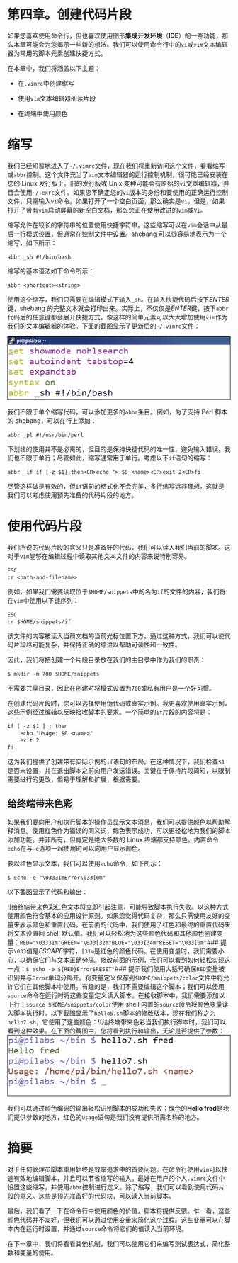 # 第四章。创建代码片段

如果您喜欢使用命令行，但也喜欢使用图形**集成开发环境**（**IDE**）的一些功能，那么本章可能会为您揭示一些新的想法。我们可以使用命令行中的`vi`或`vim`文本编辑器为常用的脚本元素创建快捷方式。

在本章中，我们将涵盖以下主题：

+   在`.vimrc`中创建缩写

+   使用`vim`文本编辑器阅读片段

+   在终端中使用颜色

# 缩写

我们已经短暂地进入了`~/.vimrc`文件，现在我们将重新访问这个文件，看看缩写或`abbr`控制。这个文件充当了`vim`文本编辑器的运行控制机制，很可能已经安装在您的 Linux 发行版上。旧的发行版或 Unix 变种可能会有原始的`vi`文本编辑器，并且会使用`~/.exrc`文件。如果您不确定您的`vi`版本的身份和要使用的正确运行控制文件，只需输入`vi`命令。如果打开了一个空白页面，那么确实是`vi`。但是，如果打开了带有`vim`启动屏幕的新空白文档，那么您正在使用改进的`vim`或`Vi`。

缩写允许在较长的字符串的位置使用快捷字符串。这些缩写可以在`vim`会话中从最后一行模式设置，但通常在控制文件中设置。shebang 可以很容易地表示为一个缩写，如下所示：

```
abbr _sh #!/bin/bash
```

缩写的基本语法如下命令所示：

```
abbr <shortcut><string>
```

使用这个缩写，我们只需要在编辑模式下输入`_sh`。在输入快捷代码后按下*ENTER*键，shebang 的完整文本就会打印出来。实际上，不仅仅是*ENTER*键，按下`abbr`代码后的任意键都会展开快捷方式。像这样的简单元素可以大大增加使用`vim`作为我们的文本编辑器的体验。下面的截图显示了更新后的`~/.vimrc`文件：

![Abbreviations](img/00039.jpeg)

我们不限于单个缩写代码，可以添加更多的`abbr`条目。例如，为了支持 Perl 脚本的 shebang，可以在行上添加：

```
abbr _pl #!/usr/bin/perl
```

下划线的使用并不是必需的，但目的是保持快捷代码的唯一性，避免输入错误。我们也不限于单行；尽管如此，缩写通常用于单行。考虑以下`if`语句的缩写：

```
abbr _if if [-z $1];then<CR>echo "> $0 <name><CR>exit 2<CR>fi
```

尽管这样做是有效的，但`if`语句的格式化不会完美，多行缩写远非理想。这就是我们可以考虑使用预先准备的代码片段的地方。

# 使用代码片段

我们所说的代码片段的含义只是准备好的代码，我们可以读入我们当前的脚本。这对于`vim`能够在编辑过程中读取其他文本文件的内容来说特别容易。

```
ESC
:r <path-and-filename>
```

例如，如果我们需要读取位于`$HOME/snippets`中的名为`if`的文件的内容，我们将在`vim`中使用以下键序列：

```
ESC
:r $HOME/snippets/if
```

该文件的内容被读入当前文档的当前光标位置下方。通过这种方式，我们可以使代码片段尽可能复杂，并保持正确的缩进以帮助可读性和一致性。

因此，我们将把创建一个片段目录放在我们的主目录中作为我们的职责：

```
$ mkdir -m 700 $HOME/snippets

```

不需要共享目录，因此在创建时将模式设置为`700`或私有用户是一个好习惯。

在创建代码片段时，您可以选择使用伪代码或真实示例。我更喜欢使用真实示例，这些示例经过编辑以反映接收脚本的要求。一个简单的`if`片段的内容将是：

```
if [ -z $1 ] ; then
    echo "Usage: $0 <name>"
    exit 2
fi
```

这为我们提供了创建带有实际示例的`if`语句的布局。在这种情况下，我们检查`$1`是否未设置，并在退出脚本之前向用户发送错误。关键在于保持片段简短，以限制需要进行的更改，但易于理解和扩展，根据需要。

## 给终端带来色彩

如果我们要向用户和执行脚本的操作员显示文本消息，我们可以提供颜色以帮助解释消息。使用红色作为错误的同义词，绿色表示成功，可以更轻松地为我们的脚本添加功能。并非所有，但肯定是绝大多数的 Linux 终端都支持颜色。内置命令`echo`在与`-e`选项一起使用时可以向用户显示颜色。

要以红色显示文本，我们可以使用`echo`命令，如下所示：

```
$ echo -e "\03331mError\033[0m"

```

以下截图显示了代码和输出：

![给终端带来色彩红色文本将立即引起注意，可能导致脚本执行失败。以这种方式使用颜色符合基本的应用设计原则。如果您觉得代码复杂，那么只需使用友好的变量来表示颜色和重置代码。在前面的代码中，我们使用了红色和最终的重置代码来将文本设置回 shell 默认值。我们可以轻松地为这些颜色代码和其他颜色创建变量：```RED="\03331m"GREEN="\033[32m"BLUE="\033[34m"RESET="\033[0m"```### 提示`\033`值是*ESCAPE*字符，`[31m`是红色的颜色代码。在使用变量时，我们需要小心，以确保它们与文本正确分隔。修改前面的示例，我们可以看到如何轻松实现这一点：```$ echo -e ${RED}Error$RESET"```### 提示我们使用大括号确保`RED`变量被识别并与`Error`单词分隔开。将变量定义保存到`$HOME/snippets/color`文件中将允许它们在其他脚本中使用。有趣的是，我们不需要编辑这个脚本；我们可以使用`source`命令在运行时将这些变量定义读入脚本。在接收脚本中，我们需要添加以下行：```source $HOME/snippets/color```使用 shell 内置的`source`命令将颜色变量读入脚本执行时。以下截图显示了`hello5.sh`脚本的修改版本，现在我们称之为`hello7.sh`，它使用了这些颜色：![给终端带来色彩当我们执行脚本时，我们可以看到这种效果。在下面的截图中，您将看到执行和输出，无论是否提供了参数：![给终端带来色彩](img/00042.jpeg)

我们可以通过颜色编码的输出轻松识别脚本的成功和失败；绿色的**Hello fred**是我们提供参数的地方，红色的`Usage`语句是我们没有提供所需名称的地方。

# 摘要

对于任何管理员脚本重用始终是效率追求中的首要问题。在命令行使用`vim`可以快速有效地编辑脚本，并且可以节省缩写的输入。最好在用户的个人`.vimrc`文件中设置这些缩写，并使用`abbr`控制进行定义。除了缩写，我们可以看到使用代码片段的意义。这些是预先准备好的代码块，可以读入当前脚本。

最后，我们看了一下在命令行中使用颜色的价值，脚本将提供反馈。乍一看，这些颜色代码并不友好，但我们可以通过使用变量来简化这个过程。这些变量可以在脚本内在运行时设置，并通过`source`命令将它们的值读入当前环境。

在下一章中，我们将看看其他机制，我们可以使用它们来编写测试表达式，简化整数和变量的使用。
